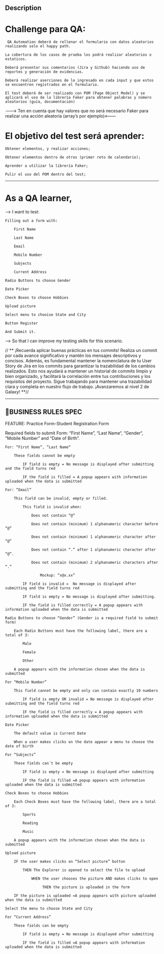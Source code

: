 ## Description

# Challenge para QA:

     QA Automation deberá de rellenar el formulario con datos aleatorios realizando solo el happy path.

    La cobertura de los casos de prueba los podrá realizar aleatorios o estaticos.

    Deberá presentar sus comentarios (Jira y Github) haciendo uso de reportes y generación de evidencias.

    Deberá realizar aserciones de lo ingresado en cada input y que estos se encuentren registrados en el formulario.

    El test deberá de ser realizado con POM (Page Object Model) y se aplicará el uso de la librería Faker para obtener palabras y número aleatorios (guía, documentación)

---> Ten en cuenta que hay valores que no será necesario Faker para realizar una acción aleatoria (array’s por ejemplo)<---

# El objetivo del test será aprender:

    Obtener elementos, y realizar acciones;

    Obtener elementos dentro de otros (primer reto de calendario);

    Aprender a utilizar la librería Faker;

    Pulir el uso del POM dentro del test;

---

# As a QA learner,

--> I want to test:

    Filling out a form with:

        First Name

        Last Name

        Email

        Mobile Number

        Subjects

        Current Address

    Radio Buttons to choose Gender

    Date Picker

    Check Boxes to choose Hobbies

    Upload picture

    Select menu to chooise State and City

    Button Register

    And Submit it.

--> So that I can improve my testing skills for this scenario.

// ** ¡Recuerda aplicar buenas prácticas en tus commits! Realiza un commit por cada avance significativo y mantén los mensajes descriptivos y
concisos. Además, es fundamental mantener la nomenclatura de tu User Story de Jira en los commits para garantizar la trazabilidad de los cambios
realizados. Esto nos ayudará a mantener un historial de commits limpio y bien organizado, y facilitará la correlación entre tus contribuciones y los
requisitos del proyecto. Sigue trabajando para mantener una trazabilidad clara y completa en nuestro flujo de trabajo. ¡Avanzaremos al nivel 2 de
Galaxy! **//

---

## 🚩BUSINESS RULES SPEC

FEATURE: Practice Form-Student Registration Form

Required fields to submit Form: “First Name”, “Last Name“, “Gender“, “Mobile Number” and “Date of Birth”.

    For: “First Name”, “Last Name“

        These fields cannot be empty

            IF field is empty = No message is displayed after submitting and the field turns red

            IF the field is filled = A popup appears with information uploaded when the data is submitted

    For: “Email”

        This field can be invalid, empty or filled.

            This field is invalid when:

                Does not contain “@”

                Does not contain (minimum) 1 alphanumeric character before “@”

                Does not contain (minimum) 1 alphanumeric character after “@”

                Does not contain “.” after 1 alphanumeric character after “@”.

                Does not contain (minimum) 2 alphanumeric characters after “.”

                    Mockup: “x@x.xx”

            IF field is invalid =  No message is displayed after submitting and the field turns red

            IF field is empty = No message is displayed after submitting.

            IF the field is filled correctly = A popup appears with information uploaded when the data is submitted

    Radio Buttons to choose “Gender” (Gender is a required field to submit form)

        Each Radio Buttons must have the following label, there are a total of 3:

            Male

            Female

            Other

        A popup appears with the information chosen when the data is submitted

    For “Mobile Number”

        This field cannot be empty and only can contain exactly 10 numbers

            IF field is empty OR invalid = No message is displayed after submitting and the field turns red

            IF the field is filled correctly = A popup appears with information uploaded when the data is submitted

    Date Picker

        The default value is Current Date

        When a user makes clicks on the date appear a menu to choose the date of birth

    For “Subjects”

        These fields can´t be empty

            IF field is empty = No message is displayed after submitting

            IF the field is filled =A popup appears with information uploaded when the data is submitted

    Check Boxes to choose Hobbies

        Each Check Boxes must have the following label, there are a total of 3:

            Sports

            Reading

            Music

        A popup appears with the information chosen when the data is submitted

    Upload picture

        IF the user makes clicks on “Select picture” button

            THEN The Explorer is opened to select the file to upload

                WHEN the user chooses the picture AND makes clicks to open

                     THEN the picture is uploaded in the form

        IF the picture is uploaded =A popup appears with picture uploaded when the data is submitted

    Select the menu to choose State and City

    For “Current Address”

        These fields can be empty

            IF field is empty = No message is displayed after submitting

            IF the field is filled =A popup appears with information uploaded when the data is submitted
